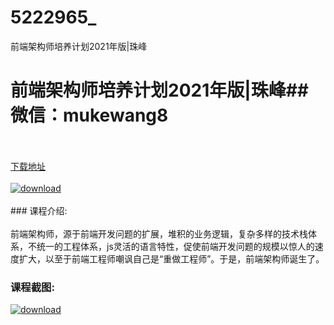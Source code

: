 # 5222965_
前端架构师培养计划2021年版|珠峰
# 前端架构师培养计划2021年版|珠峰## 微信：mukewang8
<br/></br>[下载地址](http://www.36tz.cn/article/5222965 "下载地址")
<br/></br>[![download](http://36tz.cn/muke_img/2022_02_1-40-300x174.png "下载地址")](http://www.36tz.cn/article/5222965 "下载地址")
<br/></br>### 课程介绍:<br/></br>前端架构师，源于前端开发问题的扩展，堆积的业务逻辑，复杂多样的技术栈体系，不统一的工程体系，js灵活的语言特性，促使前端开发问题的规模以惊人的速度扩大，以至于前端工程师嘲讽自己是“重做工程师”。于是，前端架构师诞生了。

### 课程截图:
[![download](http://36tz.cn/muke_img/2022_02_2-73.png "下载地址")](http://www.36tz.cn/article/5222965 "下载地址")
